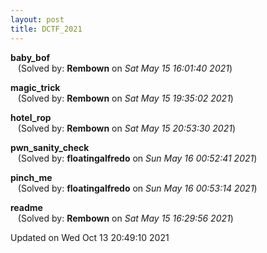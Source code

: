 ```yaml
---
layout: post
title: DCTF_2021
---
```


<!--break-->

**baby_bof**  
&nbsp;&nbsp;&nbsp;(Solved by: **Rembown** on _Sat May 15 16:01:40 2021_)  
  
**magic_trick**  
&nbsp;&nbsp;&nbsp;(Solved by: **Rembown** on _Sat May 15 19:35:02 2021_)  
  
**hotel_rop**  
&nbsp;&nbsp;&nbsp;(Solved by: **Rembown** on _Sat May 15 20:53:30 2021_)  
  
**pwn_sanity_check**  
&nbsp;&nbsp;&nbsp;(Solved by: **floatingalfredo** on _Sun May 16 00:52:41 2021_)  
  
**pinch_me**  
&nbsp;&nbsp;&nbsp;(Solved by: **floatingalfredo** on _Sun May 16 00:53:14 2021_)  
  
**readme**  
&nbsp;&nbsp;&nbsp;(Solved by: **Rembown** on _Sat May 15 16:29:56 2021_)  
  


Updated on Wed Oct 13 20:49:10 2021
